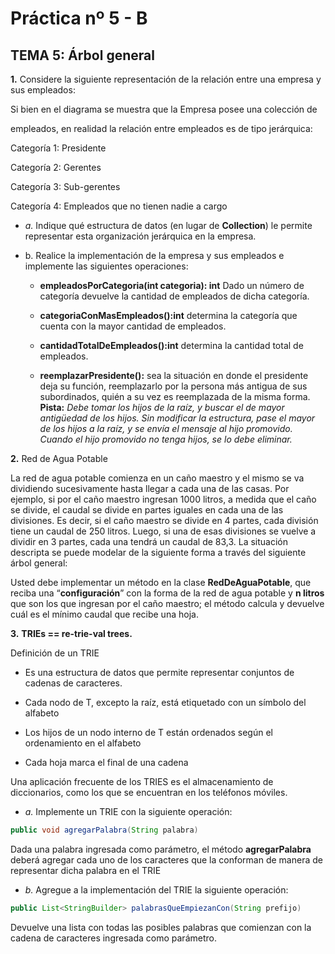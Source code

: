 ﻿# **Práctica nº 5 - B**

## **TEMA 5: Árbol general**

**1\.** Considere la siguiente representación de la relación entre una empresa y sus empleados:

Si bien en el diagrama se muestra que la Empresa posee una colección de

empleados, en realidad la relación entre empleados es de tipo jerárquica:

Categoría 1: Presidente

Categoría 2: Gerentes

Categoría 3: Sub-gerentes

Categoría 4: Empleados que no tienen nadie a cargo

- _a._ Indique qué estructura de datos (en lugar de **Collection**) le permite representar esta organización jerárquica en la empresa.

- b. Realice la implementación de la empresa y sus empleados e implemente las siguientes operaciones:

  - **empleadosPorCategoria(int categoria): int** Dado un número de categoría devuelve la cantidad de empleados de dicha categoría.

  - **categoriaConMasEmpleados():int** determina la categoría que cuenta con la mayor cantidad de empleados.

  - **cantidadTotalDeEmpleados():int** determina la cantidad total de empleados.

  - **reemplazarPresidente():** sea la situación en donde el presidente deja su función, reemplazarlo por la persona más antigua de sus subordinados, quién a su vez es reemplazada de la misma forma. **Pista:** _Debe tomar los hijos de la raíz, y buscar el de mayor antigüedad de los hijos. Sin modificar la estructura, pase el mayor de los hijos a la raíz, y se envía el mensaje al hijo promovido. Cuando el hijo promovido no tenga hijos, se lo debe eliminar._

**2.** Red de Agua Potable

La red de agua potable comienza en un caño maestro y el mismo se va dividiendo sucesivamente hasta llegar a cada una de las casas. Por ejemplo, si por el caño maestro ingresan 1000 litros, a medida que el caño se divide, el caudal se divide en partes iguales en cada una de las divisiones. Es decir, si el caño maestro se divide en 4 partes, cada división tiene un caudal de 250 litros. Luego, si una de esas divisiones se vuelve a dividir en 3 partes, cada una tendrá un caudal de 83,3. La situación descripta se puede modelar de la siguiente forma a través del siguiente árbol general:

Usted debe implementar un método en la clase **RedDeAguaPotable**, que reciba una “**configuración**” con la forma de la red de agua potable y **n litros** que son los que ingresan por el caño maestro; el método calcula y devuelve cuál es el mínimo caudal que recibe una hoja.

**3\.** **TRIEs == re-trie-val trees.**

Definición de un TRIE

- Es una estructura de datos que permite representar conjuntos de cadenas de caracteres.

- Cada nodo de T, excepto la raíz, está etiquetado con un símbolo del alfabeto

- Los hijos de un nodo interno de T están ordenados según el ordenamiento en el alfabeto

- Cada hoja marca el final de una cadena

Una aplicación frecuente de los TRIES es el almacenamiento de diccionarios, como los que se encuentran en los teléfonos móviles.

- _a._ Implemente un TRIE con la siguiente operación:

```java
public void agregarPalabra(String palabra)
```

Dada una palabra ingresada como parámetro, el método **agregarPalabra** deberá agregar cada uno de los caracteres que la conforman de manera de representar dicha palabra en el TRIE

- _b._ Agregue a la implementación del TRIE la siguiente operación:

```java
public List<StringBuilder> palabrasQueEmpiezanCon(String prefijo)
```

Devuelve una lista con todas las posibles palabras que comienzan con la cadena de caracteres ingresada como parámetro.
